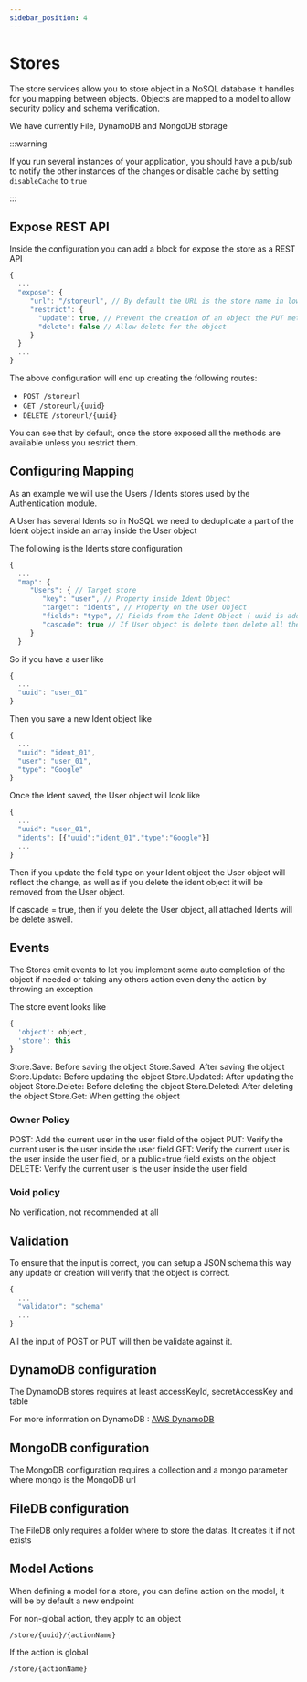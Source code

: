 ```yaml
---
sidebar_position: 4
---
```


# Stores

The store services allow you to store object in a NoSQL database it handles for you mapping between objects. Objects are mapped to a model to allow security policy and schema verification.

We have currently File, DynamoDB and MongoDB storage

:::warning

If you run several instances of your application, you should have a pub/sub to notify the other instances of the changes or disable cache by setting `disableCache` to `true`

:::

## Expose REST API

Inside the configuration you can add a block for expose the store as a REST API

```js title="webda.config.json"
{
  ...
  "expose": {
     "url": "/storeurl", // By default the URL is the store name in lower case
     "restrict": {
       "update": true, // Prevent the creation of an object the PUT method wont be exposed
       "delete": false // Allow delete for the object
     }
  }
  ...
}
```

The above configuration will end up creating the following routes:

- `POST /storeurl`
- `GET /storeurl/{uuid}`
- `DELETE /storeurl/{uuid}`

You can see that by default, once the store exposed all the methods are available unless you restrict them.

## Configuring Mapping

As an example we will use the Users / Idents stores used by the Authentication module.

A User has several Idents so in NoSQL we need to deduplicate a part of the Ident object inside an array inside the User object

The following is the Idents store configuration

```js title="webda.config.json"
{
  ...
  "map": {
     "Users": { // Target store
        "key": "user", // Property inside Ident Object
        "target": "idents", // Property on the User Object
        "fields": "type", // Fields from the Ident Object ( uuid is added by default )
        "cascade": true // If User object is delete then delete all the linked Idents
     }
  }
```

So if you have a user like

```javascript
{
  ...
  "uuid": "user_01"
}
```

Then you save a new Ident object like

```javascript
{
  ...
  "uuid": "ident_01",
  "user": "user_01",
  "type": "Google"
}
```

Once the Ident saved, the User object will look like

```javascript
{
  ...
  "uuid": "user_01",
  "idents": [{"uuid":"ident_01","type":"Google"}]
  ...
}
```

Then if you update the field type on your Ident object the User object will reflect the change, as well as if you delete the ident object it will be removed from the User object.

If cascade = true, then if you delete the User object, all attached Idents will be delete aswell.

## Events

The Stores emit events to let you implement some auto completion of the object if needed or taking any others action even deny the action by throwing an exception

The store event looks like

```javascript
{
  'object': object,
  'store': this
}
```

Store.Save: Before saving the object
Store.Saved: After saving the object
Store.Update: Before updating the object
Store.Updated: After updating the object
Store.Delete: Before deleting the object
Store.Deleted: After deleting the object
Store.Get: When getting the object

### Owner Policy

POST: Add the current user in the user field of the object
PUT: Verify the current user is the user inside the user field
GET: Verify the current user is the user inside the user field, or a public=true field exists on the object
DELETE: Verify the current user is the user inside the user field

### Void policy

No verification, not recommended at all

## Validation

To ensure that the input is correct, you can setup a JSON schema this way any update or creation will verify that the object is correct.

```javascript
{
  ...
  "validator": "schema"
  ...
}
```

All the input of POST or PUT will then be validate against it.

## DynamoDB configuration

The DynamoDB stores requires at least accessKeyId, secretAccessKey and table

For more information on DynamoDB : [AWS DynamoDB](https://aws.amazon.com/dynamodb/)

## MongoDB configuration

The MongoDB configuration requires a collection and a mongo parameter where mongo is the MongoDB url

## FileDB configuration

The FileDB only requires a folder where to store the datas. It creates it if not exists

## Model Actions

When defining a model for a store, you can define action on the model, it will be by default a new endpoint

For non-global action, they apply to an object

```
/store/{uuid}/{actionName}
```

If the action is global

```
/store/{actionName}
```

